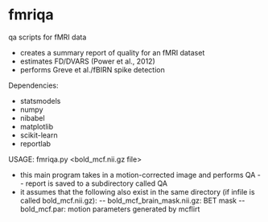 fmriqa
======

qa scripts for fMRI data

- creates a summary report of quality for an fMRI dataset
- estimates FD/DVARS (Power et al., 2012)
- performs Greve et al./fBIRN spike detection

Dependencies:
- statsmodels
- numpy
- nibabel
- matplotlib
- scikit-learn
- reportlab

USAGE: fmriqa.py <bold_mcf.nii.gz file>

- this main program takes in a motion-corrected image and performs QA
-- report is saved to a subdirectory called QA
- it assumes that the following also exist in the same directory (if infile is called bold_mcf.nii.gz):
-- bold_mcf_brain_mask.nii.gz: BET mask
-- bold_mcf.par: motion parameters generated by mcflirt
 